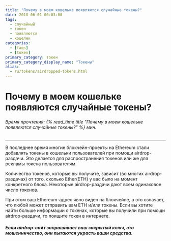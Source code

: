```yaml
---
title: "Почему в моем кошельке появляются случайные токены?"
date: 2018-06-01 00:03:00
tags:
  - случайный
  - токен
  - появляются
  - кошелек
categories:
  - [faqs]
  - [token]
primary_category: токен
primary_category_display_name: "Токены"
alias:
  - ru/tokens/airdropped-tokens.html
---
```


# __Почему в моем кошельке появляются случайные токены?__
###### Время прочтения: {% read_time title "Почему в моем кошельке появляются случайные токены?" %} мин.
***

В последнее время многие блокчейн-проекты на Ethereum стали добавлять токены в кошельки пользователей при помощи airdrop-раздачи. Это делается для распространения токенов или же для рекламы токена пользователям.

Количество токенов, которые вы получите, зависит (во многих airdrop-раздачах) от того, сколько Ether(ETH) у вас было на момент конкретного блока. Некоторые airdrop-раздачи дают всем одинаковое число токенов.

При этом ваш Ethereum-адрес явно виден на блокчейне, а это означает, что любой может отправить вам ETH и/или токены. Если вы хотите найти больше информации о токенах, которые вы получили при помощи airdrop-раздачи, то поищите токен в интернете.

#### _Если airdrop-сайт запрашивает ваш закрытый ключ, это мошенничество, они пытаются украсть ваши средства._